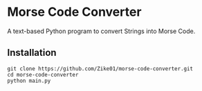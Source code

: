 # Morse Code Converter
A text-based Python program to convert Strings into Morse Code.

## Installation
```
git clone https://github.com/Zike01/morse-code-converter.git
cd morse-code-converter
python main.py
```
